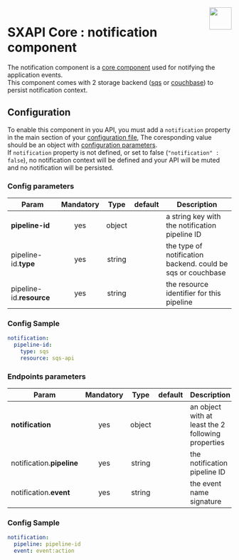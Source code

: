 <img align="right" height="50" src="https://raw.githubusercontent.com/startxfr/sxapi-core/dev/docs/assets/notificationo.svg?sanitize=true">

# SXAPI Core : notification component

The notification component is a [core component](./README.md) used for notifying the application events.<br> 
This component comes with 2 storage backend ([sqs](#backend-using-sqs) or [couchbase](#backend-using-couchbase)) 
to persist notification context.

## Configuration

To enable this component in you API, you must add a `notification` property
in the main section of your [configuration file](../guides/2.Configure.md), 
The coresponding value should be an object with [configuration parameters](#config-parameters).<br>
If `notification` property is not defined, or set to false (`"notification" : false`), no
notification context will be defined and your API will be muted and no notification will be persisted.

### Config parameters

| Param                    | Mandatory | Type   | default | Description
|--------------------------|:---------:|:------:|---------|---------------
| **pipeline-id**          | yes       | object |         | a string key with the notification pipeline ID
| pipeline-id.**type**     | yes       | string |         | the type of notification backend. could be sqs or couchbase
| pipeline-id.**resource** | yes       | string |         | the resource identifier for this pipeline


### Config Sample

```yaml
notification:
  pipeline-id:
    type: sqs
    resource: sqs-api
```


### Endpoints parameters

| Param                     | Mandatory | Type   | default | Description
|---------------------------|:---------:|:------:|---------|---------------
| **notification**          | yes       | object |         | an object with at least the 2 following properties
| notification.**pipeline** | yes       | string |         | the notification pipeline ID
| notification.**event**    | yes       | string |         | the event name signature


### Config Sample

```yaml
notification:
  pipeline: pipeline-id
  event: event:action
```
